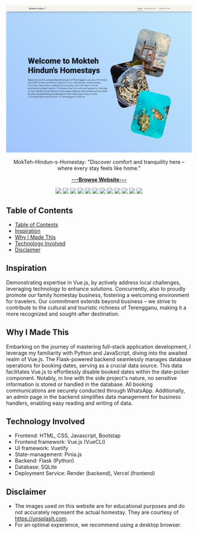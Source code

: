 <p align="center">
  <img src="landing_page.png" alt="Website Landing Page">
</p>

<p align="center">
  MokTeh-Hindun-s-Homestay: "Discover comfort and tranquility here – where every stay feels like home."
<p>

<p align="center">
  <a href="https://mok-teh-hindun-s-homestay.vercel.app/"><strong>---Browse Website---</strong></a>
</p>

<p align="center">
  <img src="https://img.shields.io/badge/HTML5-E34F26?style=for-the-badge&logo=html5&logoColor=white" />
  <img src="https://img.shields.io/badge/CSS3-1572B6?style=for-the-badge&logo=css3&logoColor=white" />
  <img src="https://img.shields.io/badge/JavaScript-323330?style=for-the-badge&logo=javascript&logoColor=F7DF1E" />
  <img src="https://img.shields.io/badge/Python-FFD43B?style=for-the-badge&logo=python&logoColor=blue" />
  <img src="https://img.shields.io/badge/PostgreSQL-316192?style=for-the-badge&logo=postgresql&logoColor=white" />
  <img src="https://img.shields.io/badge/ChatGPT-74aa9c?style=for-the-badge&logo=openai&logoColor=white" />
  <img src="https://img.shields.io/badge/Bootstrap-563D7C?style=for-the-badge&logo=bootstrap&logoColor=white" />
  <img src="https://img.shields.io/badge/Vue%20js-35495E?style=for-the-badge&logo=vuedotjs&logoColor=4FC08D" />
  <img src="https://img.shields.io/badge/Vuetify-1867C0?style=for-the-badge&logo=vuetify&logoColor=white" />
  <img src="https://img.shields.io/badge/Flask-000000?style=for-the-badge&logo=flask&logoColor=white" />
  <img src="https://img.shields.io/badge/Render-46E3B7?style=for-the-badge&logo=render&logoColor=white" />
  <img src="https://img.shields.io/badge/Vercel-000000?style=for-the-badge&logo=vercel&logoColor=white" />
</p>

## Table of Contents
- [Table of Contents](#table-of-contents)
- [Inspiration](#inspiration)
- [Why I Made This](#why-i-made-this)
- [Technology Involved](#technology-involved)
- [Disclaimer](#disclaimer)


## Inspiration
Demonstrating expertise in Vue.js, by actively address local challenges, leveraging technology to enhance solutions. Concurrently, also to proudly promote our family homestay business, fostering a welcoming environment for travelers. Our commitment extends beyond business – we strive to contribute to the cultural and touristic richness of Terengganu, making it a more recognized and sought-after destination.

## Why I Made This
Embarking on the journey of mastering full-stack application development, I leverage my familiarity with Python and JavaScript, diving into the awaited realm of Vue.js. The Flask-powered backend seamlessly manages database operations for booking dates, serving as a crucial data source. This data facilitates Vue.js to effortlessly disable booked dates within the date-picker component. Notably, in line with the side project's nature, no sensitive information is stored or handled in the database. All booking communications are securely conducted through WhatsApp. Additionally, an admin page in the backend simplifies data management for business handlers, enabling easy reading and writing of data.

## Technology Involved
  - Frontend: HTML, CSS, Javascript, Bootstap
  - Frontend framework: Vue.js (VueCLI)
  - UI framework: Vuetify
  - State-management: Pinia.js
  - Backend: Flask (Python)
  - Database: SQLite
  - Deployment Service: Render (backend), Vercel (frontend)


## Disclaimer
- The images used on this website are for educational purposes and do not accurately represent the actual homestay. They are courtesy of https://unsplash.com.
- For an optimal experience, we recommend using a desktop browser.